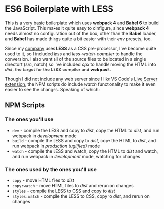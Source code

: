 # ES6 Boilerplate with LESS
This is a very basic boilerplate which uses __webpack 4__ and __Babel 6__ to build the JavaScript. This makes it quite easy to cinfigure, since __webpack 4__ needs almost no configuration out of the box, other than the __Babel__ loader, and __Babel__ has made things quite a bit easier with their *env* presets, too.

Since my [company](https://squarespace.com) uses __LESS__ as a CSS pre-processor, I've become quite used to it, so I included *less* and *less-watch-compiler* to handle the conversion. I also want all of the source files to be located in a single directort (*src*, natch) so I've included *cpx* to handle moving the HTML into *dist*, the target for the LESS compiler and __webpack__.

Though I did not include any web server since I like VS Code's [Live Server extension](https://marketplace.visualstudio.com/items?itemName=ritwickdey.LiveServer), the NPM scripts do include *watch* functionality to make it even easier to see the changes. Speaking of which:

## NPM Scripts
### The ones you'll use
* `dev` - compile the LESS and copy to *dist*, copy the HTML to *dist*, and run webpack in *development* mode
* `build` - compile the LESS and copy to *dist*, copy the HTML to *dist*, and run webpack in *production (uglified)* mode
* `watch` - compile the LESS and watch, copy the HTML to *dist* and watch, and run webpack in *development* mode, watching for changes

### The ones used by the ones you'll use
* `copy` - move HTML files to *dist*
* `copy:watch` - move HTML files to *dist* and rerun on changes
* `styles` - compile the LESS to CSS and copy to *dist*
* `styles:watch` - compile the LESS to CSS, copy to *dist*, and rerun on changes